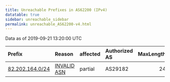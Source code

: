 ```yaml
---
title: Unreachable Prefixes in AS62200 (IPv4)
datatable: true
sidebar: unreachable_sidebar
permalink: unreachable_AS62200-v4.html
---
```


Data as of 2019-09-21 13:20:00 UTC


<div class="datatable-begin"></div>

| Prefix                                                   | Reason                                                                                                 | affected   | Authorized AS   |   MaxLength | Anchor                                         |   unreachable /24s |
|:---------------------------------------------------------|:-------------------------------------------------------------------------------------------------------|:-----------|:----------------|------------:|:-----------------------------------------------|-------------------:|
| [82.202.164.0/24](https://stat.ripe.net/82.202.164.0/24) | [INVALID ASN](https://rpki-validator.ripe.net/announcement-preview?asn=AS62200&prefix=82.202.164.0/24) | partial    | AS29182         |          24 | [RIPE](unreachable_RIPE_NCC_RPKI_Root-v4.html) |                  1 |

<div class="datatable-end"></div>